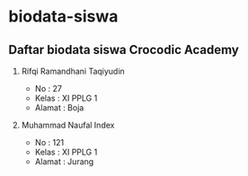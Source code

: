 # biodata-siswa
Daftar biodata siswa Crocodic Academy
---
1. Rifqi Ramandhani Taqiyudin
   - No     : 27
   - Kelas  : XI PPLG 1
   - Alamat : Boja

2. Muhammad Naufal Index
   - No     : 121
   - Kelas  : XI PPLG 1
   - Alamat : Jurang
